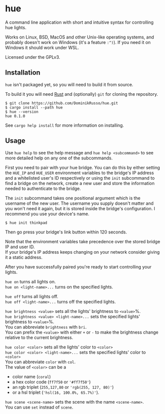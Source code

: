 # hue

A command line application with short and intuitive syntax for controlling hue lights.

Works on Linux, BSD, MacOS and other Unix-like operating systems, and probably doesn't work on Windows (it's a feature `:^)`).
If you need it on Windows it should work under WSL.

Licensed under the GPLv3.


## Installation

`hue` isn't packaged yet, so you will need to build it from source.

To build it you will need [Rust](https://www.rust-lang.org/tools/install) and (optionally) `git` for cloning the repository.

```
$ git clone https://github.com/DominikRusso/hue.git
$ cargo install --path hue
$ hue --version
hue 0.1.0
```

See `cargo help install` for more information on installing.


## Usage

Use `hue help` to see the help message and `hue help <subcommand>` to see more detailed help on any one of the subcommands.

First you need to pair with your hue bridge.
You can do this by either setting the `HUE_IP` and `HUE_USER` environment variables to the bridge's IP address and a whitelisted user's ID respectively or using the `init` subcommand to find a bridge on the network, create a new user and store the information needed to authenticate to the bridge.

The `init` subcommand takes one positional argument which is the username of the new user.
The username you supply doesn't matter and you won't need it again, but it is stored inside the bridge's configuration.
I recommend you use your device's name.
```
$ hue init thinkpad
```
Then go press your bridge's link button within 120 seconds.

Note that the environment variables take precedence over the stored bridge IP and user ID. \
If your bridge's IP address keeps changing on your network consider giving it a static address.

After you have successfully paired you're ready to start controlling your lights.

`hue on` turns all lights on. \
`hue on <light-name>...` turns on the specified lights.

`hue off` turns all lights off. \
`hue off <light-name>...` turns off the specified lights.

`hue brightness <value>` sets all the lights' brightness to `<value>`%. \
`hue brightness <value> <light-name>...` sets the specified lights' brightness to `<value>`%. \
You can abbreviate `brightness` with `bri`. \
You can prefix the `<value>` with either `+` or `-` to make the brightness change relative to the current brightness.

`hue color <color>` sets all the lights' color to `<color>` \
`hue color <color> <light-name>...` sets the specified lights' color to `<color>` \
You can abbreviate `color` with `col`. \
The value of `<color>` can be a
* color name (`coral`)
* a hex color code (`ff7f50` or `'#ff7f50'`)
* an rgb triplet (`255,127,80` or `'rgb(255, 127, 80)'`)
* or a hsl triplet (`'hsl(16, 100.0%, 65.7%)'`).

`hue scene <scene-name>` sets the scene with the name `<scene-name>`. \
You can use `set` instead of `scene`.
